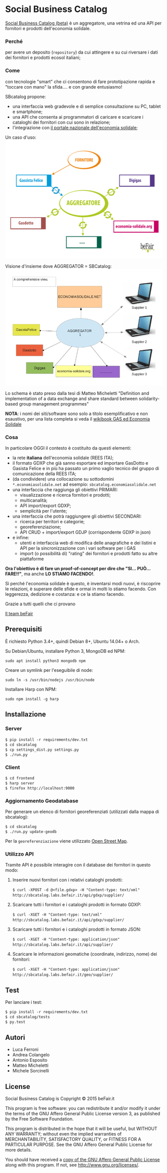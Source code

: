# Social Business Catalog

[Social Business Catalog (beta)](http://sbcatalog.labs.befair.it) è un aggregatore, una vetrina ed una API
per fornitori e prodotti dell'economia solidale.

### Perché

per avere un deposito (`repository`) da cui attingere e su cui riversare i dati dei fornitori e prodotti ecosol italiani;

### Come

con tecnologie "smart" che ci consentono di fare prototipazione rapida e "toccare con mano" la sfida.... e con grande entusiasmo!

SBcatalog propone:

* una interfaccia web gradevole e di semplice consultazione su PC, tablet e smartphone;
* una API che consenta ai programmatori di caricare e scaricare i cataloghi dei fornitori con cui sono in relazione;
* l'integrazione con [il portale nazionale dell'economia solidale](http://www.economiasolidale.net);

Un caso d'uso:
![Il listino fornitore immesso in un gestionale si sincronizza con tutti](./docs/sync-01.png "Il listino fornitore immesso in un gestionale si sincronizza con tutti")

Visione d'insieme dove AGGREGATOR = SBCatalog:
![Visione d'insieme](./docs/SBCatalog_comprehensive_view.png "Visione d'insieme")

Lo schema è stato preso dalla tesi di Matteo Micheletti "Definition and implementation of a data exchange and share standard between solidarity-based group management programmes"

**NOTA**: i nomi dei siti/software sono solo a titolo esemplificativo e non esaustivo, per una lista completa si veda il [wikibook GAS ed Economia Solidale](http://it.wikibooks.org/wiki/GAS_ed_Economia_solidale/Gruppo_d%27Acquisto_Solidale#Scegliere_un_gestionale_.28comparazione.29)

### Cosa

In particolare OGGI il contesto è costituito da questi elementi:

  * la rete **italiana** dell'economia solidale (REES ITA);
  * il formato GDXP che già sanno esportare ed importare GasDotto e Gasista Felice e in più ha passato un primo vaglio tecnico del gruppo di comunicazione della REES ITA;
  * (da condividere) una collocazione su sottodomini `*.economiasolidale.net` ad esempio: `sbcatalog.economiasolidale.net`
  * una interfaccia che raggiunga gli obiettivi PRIMARI:
    * visualizzazione e ricerca fornitori e prodotti;
    * multicanalità;
    * API import/export GDXP;
    * semplicità per l'utente;
  * una interfaccia che potrà raggiungere gli obiettivi SECONDARI:
    * ricerca per territori e categorie;
    * georeferenziazione;
    * API CRUD + import/export GDJP (corrispondente GDXP in json)
  * e infine:
    * utenti e interfaccia web di modifica delle anagrafiche e dei listini e API per la sincronizzazione con i vari software per i GAS
    * import (o possibilità di) "rating" dei fornitori e prodotti fatto su altre piattaforme

**Ora l'obiettivo è di fare un proof-of-concept per dire che "SI... PUÒ... FARE!!"**, ma anche **LO STIAMO FACENDO!**.

Sì perché l'economia solidale è questo, è inventarsi modi nuovi, è riscoprire le relazioni, è superare delle sfide
e ormai in molti lo stiamo facendo. Con leggerezza, dedizione e costanza: e ce la stiamo facendo.

Grazie a tutti quelli che ci provano

[Il team beFair](http://www.befair.it)

## Prerequisiti

È richiesto Python 3.4+, quindi Debian 8+, Ubuntu 14.04+ o Arch.

Su Debian/Ubuntu, installare Python 3, MongoDB ed NPM:

    sudo apt install python3 mongodb npm

Creare un symlink per l'eseguibile di node:

    sudo ln -s /usr/bin/nodejs /usr/bin/node

Installare Harp con NPM:

    sudo npm install -g harp

## Installazione

### Server

    $ pip install -r requirements/dev.txt
    $ cd sbcatalog
    $ cp settings_dist.py settings.py
    $ ./run.py

### Client

    $ cd frontend
    $ harp server
    $ firefox http://localhost:9000

### Aggiornamento Geodatabase

Per generare un elenco di fornitori georeferenziati (utilizzati dalla mappa di sbcatalog):

	$ cd sbcatalog
	$ ./run.py update-geodb

Per la `georeferenziazione` viene utilizzato [Open Street Map](http://www.openstreetmap.org/about/).

### Utilizzo API

Tramite API è possibile interagire con il database dei fornitori in questo modo:

1. Inserire nuovi fornitori con i relativi cataloghi prodotti:

    `$ curl -XPOST -d @<file.gdxp> -H "Content-type: text/xml" http://sbcatalog.labs.befair.it/api/gdxp/supplier/`

2. Scaricare tutti i fornitori e i cataloghi prodotti in formato GDXP:

    `$ curl -XGET -H "Content-type: text/xml" http://sbcatalog.labs.befair.it/api/gdxp/supplier/`

3. Scaricare tutti i fornitori e i cataloghi prodotti in formato JSON:

    `$ curl -XGET -H "Content-type: application/json" http://sbcatalog.labs.befair.it/api/supplier/`

4. Scaricare le informazioni geomatiche (coordinate, indirizzo, nome) dei fornitori:

	`$ curl -XGET -H "Content-type: application/json" http://sbcatalog.labs.befair.it/geo/supplier/`

## Test

Per lanciare i test:

    $ pip install -r requirements/dev.txt
    $ cd sbcatalog/tests
    $ py.test

## Autori

* Luca Ferroni
* Andrea Colangelo
* Antonio Esposito
* Matteo Micheletti
* Michele Sorcinelli

## License

Social Business Catalog is Copyright © 2015 beFair.it

This program is free software: you can redistribute it and/or modify it under
the terms of the GNU Affero General Public License version 3, as published by
the Free Software Foundation.

This program is distributed in the hope that it will be useful, but WITHOUT
ANY WARRANTY; without even the implied warranties of MERCHANTABILITY,
SATISFACTORY QUALITY, or FITNESS FOR A PARTICULAR PURPOSE.  See the GNU
Affero General Public License for more details.

You should have received a [copy of the GNU Affero General Public License](./LICENSE)
along with this program.  If not, see <http://www.gnu.org/licenses/>.
